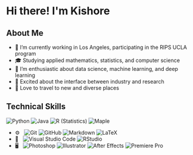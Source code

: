 # Hi there! I'm Kishore

## About Me

<!--
**kishb123/kishb123** is a ✨ _special_ ✨ repository because its `README.md` (this file) appears on your GitHub profile.

Here are some ideas to get you started:

- 🔭 I’m currently working on ...
- 🌱 I’m currently learning ...
- 👯 I’m looking to collaborate on ...
- 🤔 I’m looking for help with ...
- 💬 Ask me about ...
- 📫 How to reach me: ...
- 😄 Pronouns: ...
- ⚡ Fun fact: ...
-->

- 🔭 I’m currently working in Los Angeles, participating in the RIPS UCLA program 
- 🎓 Studying applied mathematics, statistics, and computer science
- 🌱 I’m enthusiastic about data science, machine learning, and deep learning
- 🔬 Excited about the interface between industry and research 
- 🛫 Love to travel to new and diverse places


## Technical Skills
  ![Python](http://img.shields.io/badge/-Python-3776AB?style=flat&logo=python&logoColor=ffffff)
  ![Java](http://img.shields.io/badge/-Java-5B4638?style=flat&logo=java&logoColor=ffffff)
  ![R (Statistics)](https://img.shields.io/badge/-R-878787?style=flat&logo=R&logoColor=276DC3)
  ![Maple](https://img.shields.io/badge/-Maple-333333?style=flat&logo=maple)
- ⚙️ &nbsp;
  ![Git](https://img.shields.io/badge/-Git-%23F05032?style=flat&logo=git&logoColor=%23ffffff)
  ![GitHub](https://img.shields.io/badge/-GitHub-181717?style=flat&logo=github)
  ![Markdown](https://img.shields.io/badge/-Markdown-000000?style=flat&logo=markdown)
  ![LaTeX](https://img.shields.io/badge/-LaTeX-0516379?style=flat&logo=latex)
- 🔧 &nbsp;
  ![Visual Studio Code](https://img.shields.io/badge/-Visual%20Studio%20Code-003D8F?style=flat&logo=visual-studio-code&logoColor=007ACC)
  ![RStudio](https://img.shields.io/badge/-RStudio-00597C?style=flat&logo=rstudio)
- 🖥 &nbsp;
  ![Photoshop](https://img.shields.io/badge/-Photoshop-0F2551?style=flat&logo=adobe-photoshop)
  ![Illustrator](https://img.shields.io/badge/-Illustrator-602D09?style=flat&logo=adobe-illustrator)
  ![After Effects](https://img.shields.io/badge/-After_Effects-3B155F?style=flat&logo=adobe-after-effects)
  ![Premiere Pro](https://img.shields.io/badge/-Premiere_Pro-4D0B44?style=flat&logo=adobe-premiere-pro&logoColor=DD54CA)

